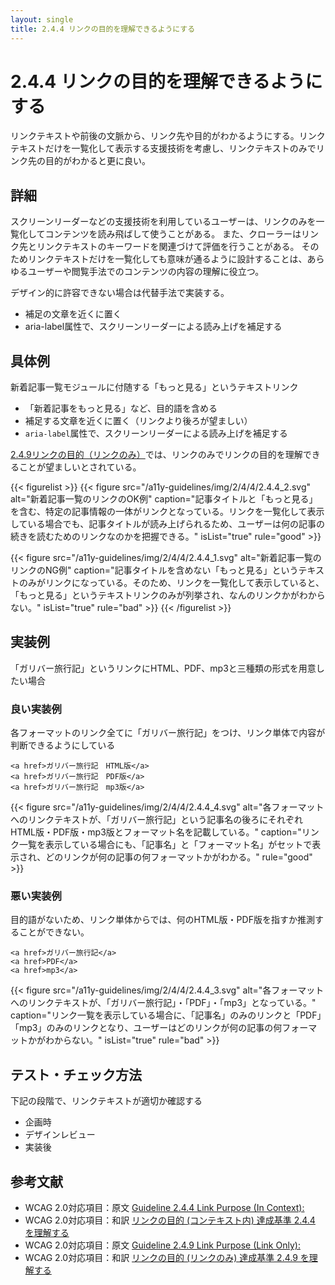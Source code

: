 ```yaml
---
layout: single
title: 2.4.4 リンクの目的を理解できるようにする
---
```


# 2.4.4 リンクの目的を理解できるようにする

リンクテキストや前後の文脈から、リンク先や目的がわかるようにする。リンクテキストだけを一覧化して表示する支援技術を考慮し、リンクテキストのみでリンク先の目的がわかると更に良い。

## 詳細

スクリーンリーダーなどの支援技術を利用しているユーザーは、リンクのみを一覧化してコンテンツを読み飛ばして使うことがある。
また、クローラーはリンク先とリンクテキストのキーワードを関連づけて評価を行うことがある。
そのためリンクテキストだけを一覧化しても意味が通るように設計することは、あらゆるユーザーや閲覧手法でのコンテンツの内容の理解に役立つ。

デザイン的に許容できない場合は代替手法で実装する。

- 補足の文章を近くに置く
- aria-label属性で、スクリーンリーダーによる読み上げを補足する

## 具体例

新着記事一覧モジュールに付随する「もっと見る」というテキストリンク

- 「新着記事をもっと見る」など、目的語を含める
- 補足する文章を近くに置く（リンクより後ろが望ましい）
- `aria-label`属性で、スクリーンリーダーによる読み上げを補足する

[2.4.9リンクの目的（リンクのみ）](https://waic.jp/docs/UNDERSTANDING-WCAG20/navigation-mechanisms-link.html)では、リンクのみでリンクの目的を理解できることが望ましいとされている。

{{< figurelist >}}
  {{< figure
    src="/a11y-guidelines/img/2/4/4/2.4.4_2.svg"
    alt="新着記事一覧のリンクのOK例"
    caption="記事タイトルと「もっと見る」を含む、特定の記事情報の一体がリンクとなっている。リンクを一覧化して表示している場合でも、記事タイトルが読み上げられるため、ユーザーは何の記事の続きを読むためのリンクなのかを把握できる。"
    isList="true"
    rule="good" >}}

  {{< figure
    src="/a11y-guidelines/img/2/4/4/2.4.4_1.svg"
    alt="新着記事一覧のリンクのNG例"
    caption="記事タイトルを含めない「もっと見る」というテキストのみがリンクになっている。そのため、リンクを一覧化して表示していると、「もっと見る」というテキストリンクのみが列挙され、なんのリンクかがわからない。"
    isList="true"
    rule="bad" >}}
{{< /figurelist >}}

## 実装例

「ガリバー旅行記」というリンクにHTML、PDF、mp3と三種類の形式を用意したい場合

### 良い実装例

各フォーマットのリンク全てに「ガリバー旅行記」をつけ、リンク単体で内容が判断できるようにしている

```
<a href>ガリバー旅行記　HTML版</a>
<a href>ガリバー旅行記　PDF版</a>
<a href>ガリバー旅行記　mp3版</a>
```

{{< figure
  src="/a11y-guidelines/img/2/4/4/2.4.4_4.svg"
  alt="各フォーマットへのリンクテキストが、「ガリバー旅行記」という記事名の後ろにそれぞれHTML版・PDF版・mp3版とフォーマット名を記載している。"
  caption="リンク一覧を表示している場合にも、「記事名」と「フォーマット名」がセットで表示され、どのリンクが何の記事の何フォーマットかがわかる。"
  rule="good" >}}

### 悪い実装例

目的語がないため、リンク単体からでは、何のHTML版・PDF版を指すか推測することができない。

```
<a href>ガリバー旅行記</a>
<a href>PDF</a>
<a href>mp3</a>
```

{{< figure
  src="/a11y-guidelines/img/2/4/4/2.4.4_3.svg"
  alt="各フォーマットへのリンクテキストが、「ガリバー旅行記」・「PDF」・「mp3」となっている。"
  caption="リンク一覧を表示している場合に、「記事名」のみのリンクと「PDF」「mp3」のみのリンクとなり、ユーザーはどのリンクが何の記事の何フォーマットかがわからない。"
  isList="true"
  rule="bad" >}}

## テスト・チェック方法

下記の段階で、リンクテキストが適切か確認する

- 企画時
- デザインレビュー
- 実装後

## 参考文献

- WCAG 2.0対応項目：原文 [Guideline 2.4.4 Link Purpose (In Context):](https://www.w3.org/TR/UNDERSTANDING-WCAG20/navigation-mechanisms-refs.html)
- WCAG 2.0対応項目：和訳 [リンクの目的 (コンテキスト内) 達成基準 2.4.4 を理解する](https://waic.jp/docs/UNDERSTANDING-WCAG20/navigation-mechanisms-refs.html#pdlinkcontextdef)
- WCAG 2.0対応項目：原文 [Guideline 2.4.9 Link Purpose (Link Only):](https://www.w3.org/TR/UNDERSTANDING-WCAG20/navigation-mechanisms-link.html)
- WCAG 2.0対応項目：和訳 [リンクの目的 (リンクのみ) 達成基準 2.4.9 を理解する](https://waic.jp/docs/UNDERSTANDING-WCAG20/navigation-mechanisms-link.html)
